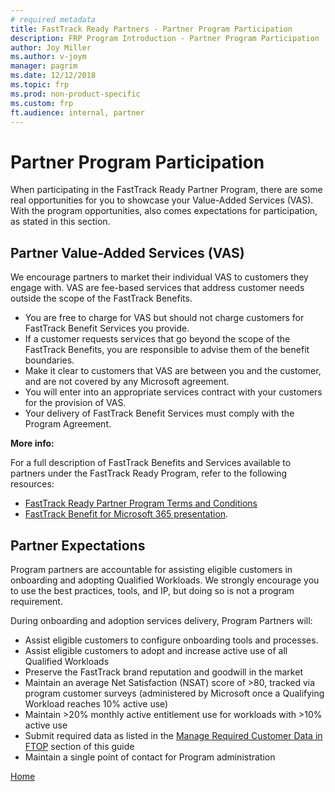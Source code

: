 ```yaml
---
# required metadata
title: FastTrack Ready Partners - Partner Program Participation
description: FRP Program Introduction - Partner Program Participation
author: Joy Miller
ms.author: v-joym
manager: pagrim
ms.date: 12/12/2018
ms.topic: frp
ms.prod: non-product-specific
ms.custom: frp
ft.audience: internal, partner
---
```

# Partner Program Participation

When participating in the FastTrack Ready Partner Program, there are some real opportunities for you to showcase your Value-Added Services (VAS). With the program opportunities, also comes expectations for participation, as stated in this section.

## Partner Value-Added Services (VAS)

We encourage partners to market their individual VAS to customers they engage with. VAS are fee-based services that address customer needs outside the scope of the FastTrack Benefits.

- You are free to charge for VAS but should not charge customers for FastTrack Benefit Services you provide.
- If a customer requests services that go beyond the scope of the FastTrack Benefits, you are responsible to advise them of the benefit boundaries. 
- Make it clear to customers that VAS are between you and the customer, and are not covered by any Microsoft agreement.
- You will enter into an appropriate services contract with your customers for the provision of VAS.
- Your delivery of FastTrack Benefit Services must comply with the Program Agreement.

**More info:**

For a full description of FastTrack Benefits and Services available to partners under the FastTrack Ready Program, refer to the following resources:

- [FastTrack Ready Partner Program Terms and Conditions](http://aka.ms/fasttrackpartnerterms)
- [FastTrack Benefit for Microsoft 365 presentation](https://o365pp.blob.core.windows.net/media/Resources/FastTrack/FastTrack%20Benefit%20for%20Microsoft%20365.pptx).

## Partner Expectations

Program partners are accountable for assisting eligible customers in onboarding and adopting Qualified Workloads. We strongly encourage you to use the best practices, tools, and IP, but doing so is not a program requirement.

During onboarding and adoption services delivery, Program Partners will:

- Assist eligible customers to configure onboarding tools and processes.
- Assist eligible customers to adopt and increase active use of all Qualified Workloads
- Preserve the FastTrack brand reputation and goodwill in the market
- Maintain an average Net Satisfaction (NSAT) score of >80, tracked via program customer surveys (administered by Microsoft once a Qualifying Workload reaches 10% active use)
- Maintain >20% monthly active entitlement use for workloads with >10% active use
- Submit required data as listed in the [Manage Required Customer Data in FTOP](manage-required-data-in-ftop.md) section of this guide
- Maintain a single point of contact for Program administration

[Home](http://partner-docs.microsoft.com)
